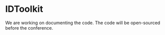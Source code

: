 # IDToolkit

We are working on documenting the code. The code will be open-sourced before the conference.
